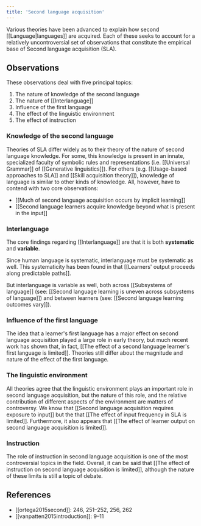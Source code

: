 ```yaml
---
title: 'Second language acquisition'
---
```


Various theories have been advanced to explain how second [[Language|languages]] are acquired. Each of these seeks to account for a relatively uncontroversial set of observations that constitute the empirical base of Second language acquisition (SLA).

## Observations

These observations deal with five principal topics:

1. The nature of knowledge of the second language
2. The nature of [[Interlanguage]]
3. Influence of the first language
4. The effect of the linguistic environment
5. The effect of instruction

### Knowledge of the second language

Theories of SLA differ widely as to their theory of the nature of second language knowledge. For some, this knowledge is present in an innate, specialized faculty of symbolic rules and representations (i.e. [[Universal Grammar]] of [[Generative linguistics]]). For others (e.g. [[Usage-based approaches to SLA]] and [[Skill acquisition theory]]), knowledge of language is similar to other kinds of knowledge. All, however, have to contend with two core observations:

- [[Much of second language acquisition occurs by implicit learning]]
- [[Second language learners acquire knowledge beyond what is present in the input]]

### Interlanguage

The core findings regarding [[Interlanguage]] are that it is both **systematic** and **variable**.

Since human language is systematic, interlanguage must be systematic as well. This systematicity has been found in that [[Learners' output proceeds along predictable paths]].

But interlanguage is variable as well, both across [[Subsystems of language]] (see: [[Second language learning is uneven across subsystems of language]]) and between learners (see: [[Second language learning outcomes vary]]).

### Influence of the first language

The idea that a learner's first language has a major effect on second language acquisition played a large role in early theory, but much recent work has shown that, in fact, [[The effect of a second language learner's first language is limited]]. Theories still differ about the magnitude and nature of the effect of the first language.

### The linguistic environment

All theories agree that the linguistic environment plays an important role in second language acquisition, but the nature of this role, and the relative contribution of different aspects of the environment are matters of controversy. We know that [[Second language acquisition requires exposure to input]] but the that [[The effect of input frequency in SLA is limited]]. Furthermore, it also appears that [[The effect of learner output on second language acquisition is limited]].

### Instruction

The role of instruction in second language acquisition is one of the most controversial topics in the field. Overall, it can be said that [[The effect of instruction on second language acquisition is limited]], although the nature of these limits is still a topic of debate.

## References

- [[ortega2015second]]: 246, 251–252, 256, 262
- [[vanpatten2015introduction]]: 9–11
